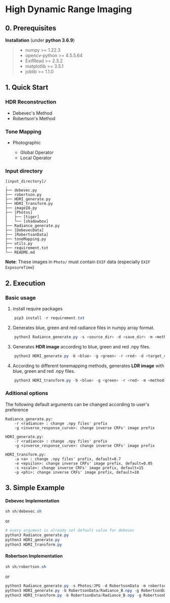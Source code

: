 # High Dynamic Range Imaging

## 0. Prerequisites

**Installation** (under **python 3.6.9**)
> * numpy >= 1.22.3
> * opencv-python >= 4.5.5.64
> * ExifRead >= 2.3.2
> * matplotlib >= 3.5.1
> * joblib >= 1.1.0


## 1. Quick Start

### HDR Reconstruction

* Debevec's Method
* Robertson's Method

### Tone Mapping

* Photographic

  * Global Operator
  * Local Operator

### Input directory

```
[input_directory]/
.
├── debevec.py
├── robertson.py
├── HDRI_generate.py
├── HDRI_transform.py
├── imageIO.py
├── [Photos]
│   ├── [tiger]
│   └── [shadowbox]
├── Radiance_generate.py
├── [DebevecData]
├── [RobertsonData]
├── toneMapping.py
├── utils.py
├── requirement.txt
└── README.md
```
**Note**: These images in `Photo/` must contain `EXIF` data (especially `EXIF ExposureTime`)

## 2. Execution
### Basic usage
1. install require packages
```powershell
    pip3 install -r requirement.txt
```
2. Generates blue, green and red radiance files in numpy array format.
```powershell
    python3 Radiance_generate.py -s <source_dir> -d <save_dir> -m <method> [-e <epoch>]
```
3. Generates **HDR image** according to blue, green and red .npy files.
```powershell
    python3 HDRI_generate.py -b <blue> -g <green> -r <red> -d <target_dir> [-o <output>]    
```
4. According to different tonemapping methods, generates **LDR image** with blue, green and red .npy files.
```powershell
    python3 HDRI_transform.py -b <blue> -g <green> -r <red> -m <method> -d <target_dir>    [-o <output>]
```

### Aditional options
The following default arguments can be changed according to user's preference
```
Radiance_generate.py:
    -r <radiance> : change .npy files' prefix
    -g <inverse_response_curve>: change inverse CRFs' image prefix
    
HDRI_generate.py:
    -r <radiance> : change .npy files' prefix
    -g <inverse_response_curve>: change inverse CRFs' image prefix

HDRI_transform.py:
    -a <a> : change .npy files' prefix, default=0.7
    -e <epsilon>: change inverse CRFs' image prefix, default=0.05
    -s <scale>: change inverse CRFs' image prefix, default=15
    -p <phi>: change inverse CRFs' image prefix, default=10
```
## 3. Simple Example
#### Debevec Implementation

```powershell
sh sh/debevec.sh
```
or
```powershell
# every argument is already set default value for debevec
python3 Radiance_generate.py
python3 HDRI_generate.py
python3 HDRI_transform.py
```

#### Robertson Implementation

```powershell
sh sh/robertson.sh
```
or
```powershell
python3 Radiance_generate.py -s Photos/JPG -d RobertsonData -m robertson
python3 HDRI_generate.py -b RobertsonData/Radiance_B.npy -g RobertsonData/Radiance_G.npy -r RobertsonData/Radiance_R.npy -d RobertsonData
python3 HDRI_transform.py -b RobertsonData/Radiance_B.npy -g RobertsonData/Radiance_G.npy -r RobertsonData/Radiance_R.npy -m global -d RobertsonData
```
